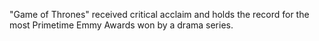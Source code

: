 "Game of Thrones" received critical acclaim and holds the record for the most Primetime Emmy Awards won by a drama series.

